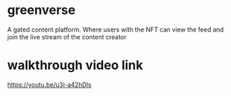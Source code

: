 # greenverse
A gated content platform. Where users with the NFT can view the feed and join the live stream of the content creator

# walkthrough video link
https://youtu.be/u3i-a42hDls
